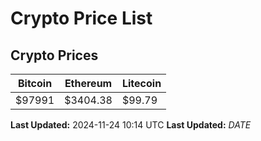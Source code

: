 # Crypto Price List

## Crypto Prices
| Bitcoin | Ethereum | Litecoin |
| ------- | -------- | -------- |
| $97991 | $3404.38 | $99.79 |
**Last Updated:** 2024-11-24 10:14 UTC
**Last Updated:** $DATE$
